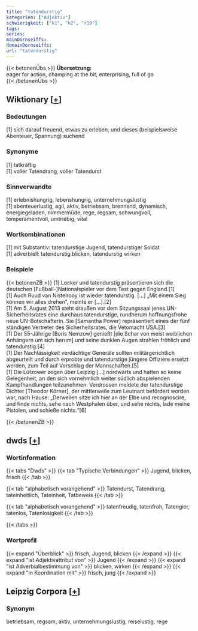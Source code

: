 ```yaml
---
title: "tatendurstig"
kategorien: ["Adjektiv"]
schwierigkeit: ["k1", "h2", "r19"]
tags:
series:
mainDornseiffs:
domainDornseiffs:
url: "tatendurstig"
---
```


{{< betonenÜbs >}}
**Übersetzung:**  
eager for action, champing at the bit, enterprising, full of go  
{{< /betonenÜbs >}}

## Wiktionary [[+](https://de.wiktionary.org/wiki/tatendurstig)]

### Bedeutungen
[1] sich darauf freuend, etwas zu erleben, und dieses (beispielsweise Abenteuer, Spannung) suchend  

### Synonyme
[1] tatkräftig  
[1] voller Tatendrang, voller Tatendurst  

### Sinnverwandte
[1] erlebnishungrig, lebenshungrig, unternehmungslustig  
[1] abenteuerlustig, agil, aktiv, betriebsam, brennend, dynamisch, energiegeladen, nimmermüde, rege, regsam, schwungvoll, temperamentvoll, umtriebig, vital  

### Wortkombinationen
[1] mit Substantiv: tatendurstige Jugend, tatendurstiger Soldat  
[1] adverbiell: tatendurstig blicken, tatendurstig wirken  

### Beispiele
{{< betonenZB >}}
[1] Locker und tatendurstig präsentieren sich die deutschen [Fußball-]Nationalspieler vor dem Test gegen England.[1]  
[1] Auch Ruud van Nistelrooy ist wieder tatendurstig. […] „Mit einem Sieg können wir alles drehen“, meinte er […].[2]  
[1] Am 5. August 2013 steht draußen vor dem Sitzungssaal jenes UN-Sicherheitsrates eine durchaus tatendurstige, rundherum hoffnungsfrohe neue UN-Botschafterin. Sie [Samantha Power] repräsentiert eines der fünf ständigen Vertreter des Sicherheitsrates, die Vetomacht USA.[3]  
[1] Der 55-Jährige [Boris Nemzow] genießt [die Schar von meist weiblichen Anhängern um sich herum] und seine dunklen Augen strahlen fröhlich und tatendurstig.[4]  
[1] Der Nachlässigkeit verdächtige Generäle sollten militärgerichtlich abgeurteilt und durch erprobte und tatendurstige jüngere Offiziere ersetzt werden, zum Teil auf Vorschlag der Mannschaften.[5]  
[1] Die Lützower zogen über Leipzig […] nordwärts und hatten so keine Gelegenheit, an den sich vornehmlich weiter südlich abspielenden Kampfhandlungen teilzunehmen. Verdrossen meldete der tatendurstige Dichter [Theodor Körner], der mittlerweile zum Leutnant befördert worden war, nach Hause: „Derweilen sitze ich hier an der Elbe und recognoscire, und finde nichts, sehe nach Westphalen über, und sehe nichts, lade meine Pistolen, und schieße nichts.“[6]  

{{< /betonenZB >}}


## dwds [[+](https://www.dwds.de/wb/tatendurstig)]

### Wortinformation
{{< tabs "Dwds" >}}
{{< tab "Typische Verbindungen" >}}
Jugend, blicken, frisch
{{< /tab >}}

{{< tab "alphabetisch vorangehend" >}}
Tatendurst, Tatendrang, tateinheitlich, Tateinheit, Tatbeweis
{{< /tab >}}

{{< tab "alphabetisch vorangehend" >}}
tatenfreudig, tatenfroh, Tatengier, tatenlos, Tatenlosigkeit
{{< /tab >}}

{{< /tabs >}}

### Wortprofil
{{< expand "Überblick" >}} frisch, Jugend, blicken {{< /expand >}}
{{< expand "ist Adjektivattribut von" >}} Jugend {{< /expand >}}
{{< expand "ist Adverbialbestimmung von" >}} blicken, wirken {{< /expand >}}
{{< expand "in Koordination mit" >}} frisch, jung {{< /expand >}}

## Leipzig Corpora [[+](https://corpora.uni-leipzig.de/en/res?word=tatendurstig&corpusId=deu_newscrawl-public_2018)]


### Synonym
betriebsam, regsam, aktiv, unternehmungslustig, reiselustig, rege

